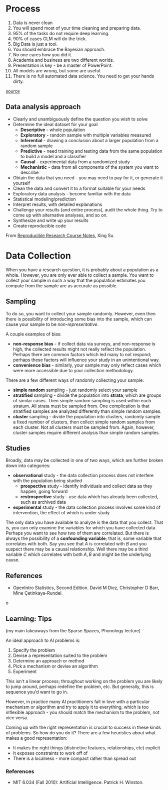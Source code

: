 
# Process

1. Data is never clean
2. You will spend most of your time cleaning and preparing data.
3. 95% of the tasks do not require deep learning.
4. 90% of cases GLM will do the trick.
5. Big Data is just a tool.
6. You should embrace the Bayesian approach.
7. No one cares how you did it.
8. Academia and business are two different worlds.
9. Presentation is key - be a master of PowerPoint.
10. All models are wrong, but some are useful.
11. There is no full automated data science. You need to get your hands dirty.

[source](https://www.reddit.com/r/statistics/comments/39fx7e/11_facts_about_data_science/)

## Data analysis approach

- Clearly and unambiguously define the question you wish to solve
- Determine the ideal dataset for your goal
    - __Descriptive__ - whole population
    - __Exploratory__ - random sample with multiple variables measured
    - __Inferential__ - drawing a conclusion about a larger population from a random sample
    - __Predictive__ - need training and testing data from the same population to build a model and a classifier
    - __Causal__ - experimental data from a randomized study
    - __Mechanistic__ - data from all components of the system you want to describe
- Obtain the data that you need - you may need to pay for it, or generate it yourself
- Clean the data and convert it to a format suitable for your needs
- Exploratory data analysis - become familiar with the data
- Statistical modeling/prediction
- Interpret results, with detailed explanations
- Challenge your results (and entire process), audit the whole thing. Try to come up with alternative analyses, and so on.
- Synthesize and write up your results
- Create reproducible code

From [Reproducible Research Course Notes](https://sux13.github.io/DataScienceSpCourseNotes/5_REPDATA/Reproducible_Research_Course_Notes.pdf), Xing Su.


# Data Collection

When you have a research question, it is probably about a population as a whole. However, you are only ever able to collect a sample. You want to collect your sample in such a way that the population estimates you compute from the sample are as accurate as possible.

## Sampling

To do so, you want to collect your sample randomly. However, even then there is possibility of introducing some bias into the sample, which can cause your sample to be _non-representative_.

A couple examples of bias:

- __non-response bias__ - if collect data via surveys, and non-response is high, the collected results might not really reflect the population. Perhaps there are common factors which led many to not respond; perhaps these factors will influence your study in an unintentional way.
- __convenience bias__ - similarly, your sample may only reflect cases which were more accessible due to your collection methodology.

There are a few different ways of randomly collecting your sample:

- __simple random__ sampling - just randomly select your sample
- __stratified__ sampling - divide the population into __strata__, which are groups of similar cases. Then simple random sampling is used within each stratum. All strata must be sampled from. One complication is that stratified samples are analyzed differently than simple random samples.
- __cluster__ sampling - divide the population into clusters, randomly sample a fixed number of clusters, then collect simple random samples from each cluster. Not all clusters must be sampled from. Again, however, cluster samples require different analysis than simple random samples.

## Studies

Broadly, data may be collected in one of two ways, which are further broken down into categories:

- __observational__ study - the data collection process does not interfere with the population being studied
    - __prospective__ study - identify individuals and collect data as they happen, going forward
    - __restrospective__ study - use data which has already been collected, such as archived data
- __experimental__ study - the data collection process involves some kind of intervention, the effect of which is under study

The only data you have available to analyze is the data that you collect. That is, you can only examine the variables for which you have collected data. Perhaps you want to see how two of them are correlated. But there is always the possibility of a __confounding variable__; that is, some variable that correlates with both. Say you see that $A$ is correlated with $B$ and you suspect there may be a causal relationship. Well there may be a third variable $C$ which correlates with both $A, B$ and might be the underlying cause.

## References

- OpenIntro Statistics, Second Edition. David M Diez, Christopher D Barr, Mine Çetinkaya-Rundel.

o

## Learning: Tips
(my main takeaways from the Sparse Spaces, Phonology lecture)

An ideal approach to AI problems is:

1. Specify the problem
2. Devise a representation suited to the problem
3. Determine an approach or method
4. Pick a mechanism or devise an algorithm
5. Experiment

This isn't a linear process; throughout working on the problem you are likely to jump around, perhaps redefine the problem, etc. But generally, this is sequence you'd want to go in.

However, in practice many AI practitioners fall in love with a particular mechanism or algorithm and try to apply it to everything, which is too inflexible approach - you should match the mechanism to the problem, not vice versa.

Coming up with the right representation is crucial to success in these kinds of problems. So how do you do it? There are a few heuristics about what makes a good representation:

- It makes the right things (distinctive features, relationships, etc) explicit
- It exposes constraints to work off of
- There is a localness - more compact rather than spread out

### References

- MIT 6.034 (Fall 2010): Artificial Intelligence. Patrick H. Winston.

